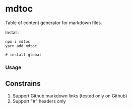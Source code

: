 # mdtoc
Table of content generator for markdown files.

Install:
```shell script
npm i mdtoc
yarn add mdtoc

# install global
```

### Usage

## Constrains
1. Support Github markdown links (tested only on Github)
2. Support "#" headers only


